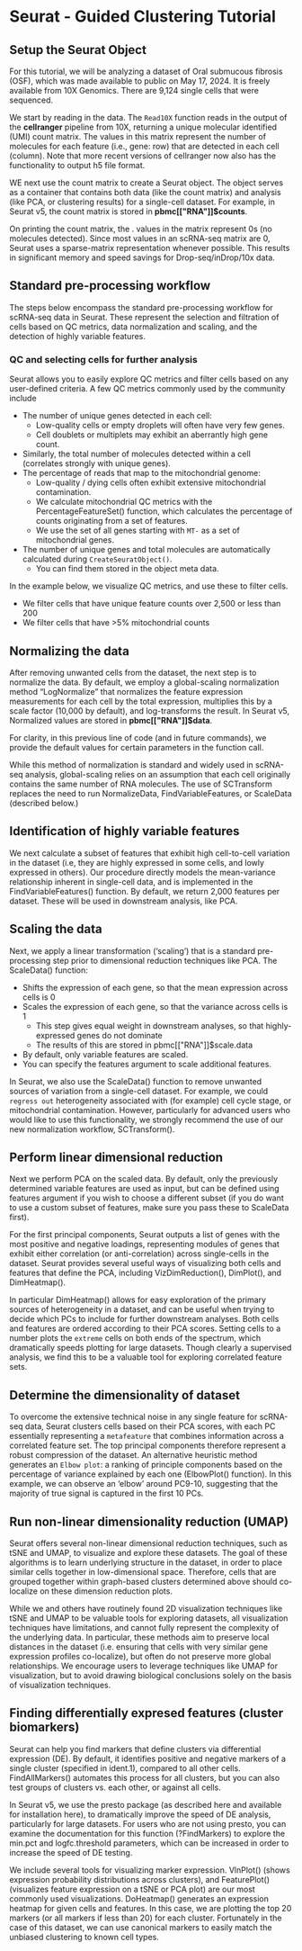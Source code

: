 # Seurat - Guided Clustering Tutorial

## Setup the Seurat Object
For this tutorial, we will be analyzing a dataset of Oral submucous fibrosis (OSF), which was made available to public on May 17, 2024. It is freely available from 10X Genomics. There are 9,124 single cells that were sequenced.

We start by reading in the data. The `Read10X` function reads in the output of the **cellranger** pipeline from 10X, returning a unique molecular identified (UMI) count matrix. The values in this matrix represent the number of molecules for each feature (i.e., gene: row) that are detected in each cell (column). Note that more recent versions of cellranger now also has the functionality to output h5 file format.

WE next use the count matrix to create a Seurat object. The object serves as a container that contains both data (like the count matrix) and analysis (like PCA, or clustering results) for a single-cell dataset. For example, in Seurat v5, the count matrix is stored in **pbmc[["RNA"]]$counts**.

On printing the count matrix, the . values in the matrix represent 0s (no molecules detected). Since most values in an scRNA-seq matrix are 0, Seurat uses a sparse-matrix representation whenever possible. This results in significant memory and speed savings for Drop-seq/inDrop/10x data.

## Standard pre-processing workflow
The steps below encompass the standard pre-processing workflow for scRNA-seq data in Seurat. These represent the selection and filtration of cells based on QC metrics, data normalization and scaling, and the detection of highly variable features.

### QC and selecting cells for further analysis
Seurat allows you to easily explore QC metrics and filter cells based on any user-defined criteria. A few QC metrics commonly used by the community include

* The number of unique genes detected in each cell:
    * Low-quality cells or empty droplets will often have very few genes.
    * Cell doublets or multiplets may exhibit an aberrantly high gene count.
* Similarly, the total number of molecules detected within a cell (correlates strongly with unique genes).
* The percentage of reads that map to the mitochondrial genome:
    * Low-quality / dying cells often exhibit extensive mitochondrial contamination.
    * We calculate mitochondrial QC metrics with the PercentageFeatureSet() function, which calculates the percentage of counts originating from a set of features.
    * We use the set of all genes starting with `MT-` as a set of mitochondrial genes.
* The number of unique genes and total molecules are automatically calculated during `CreateSeuratObject()`.
    * You can find them stored in the object meta data.

In the example below, we visualize QC metrics, and use these to filter cells.

* We filter cells that have unique feature counts over 2,500 or less than 200
* We filter cells that have >5% mitochondrial counts

## Normalizing the data
After removing unwanted cells from the dataset, the next step is to normalize the data. By default, we employ a global-scaling normalization method “LogNormalize” that normalizes the feature expression measurements for each cell by the total expression, multiplies this by a scale factor (10,000 by default), and log-transforms the result. In Seurat v5, Normalized values are stored in **pbmc[["RNA"]]$data**.

For clarity, in this previous line of code (and in future commands), we provide the default values for certain parameters in the function call.

While this method of normalization is standard and widely used in scRNA-seq analysis, global-scaling relies on an assumption that each cell originally contains the same number of RNA molecules. The use of SCTransform replaces the need to run NormalizeData, FindVariableFeatures, or ScaleData (described below.)

## Identification of highly variable features 
We next calculate a subset of features that exhibit high cell-to-cell variation in the dataset (i.e, they are highly expressed in some cells, and lowly expressed in others). Our procedure directly models the mean-variance relationship inherent in single-cell data, and is implemented in the FindVariableFeatures() function. By default, we return 2,000 features per dataset. These will be used in downstream analysis, like PCA.

## Scaling the data 
Next, we apply a linear transformation (‘scaling’) that is a standard pre-processing step prior to dimensional reduction techniques like PCA. The ScaleData() function:

* Shifts the expression of each gene, so that the mean expression across cells is 0
* Scales the expression of each gene, so that the variance across cells is 1
    * This step gives equal weight in downstream analyses, so that highly-expressed genes do not dominate
    * The results of this are stored in pbmc[["RNA"]]$scale.data
* By default, only variable features are scaled.
* You can specify the features argument to scale additional features.

In Seurat, we also use the ScaleData() function to remove unwanted sources of variation from a single-cell dataset. For example, we could `regress out` heterogeneity associated with (for example) cell cycle stage, or mitochondrial contamination. However, particularly for advanced users who would like to use this functionality, we strongly recommend the use of our new normalization workflow, SCTransform().

## Perform linear dimensional reduction 
Next we perform PCA on the scaled data. By default, only the previously determined variable features are used as input, but can be defined using features argument if you wish to choose a different subset (if you do want to use a custom subset of features, make sure you pass these to ScaleData first).

For the first principal components, Seurat outputs a list of genes with the most positive and negative loadings, representing modules of genes that exhibit either correlation (or anti-correlation) across single-cells in the dataset. Seurat provides several useful ways of visualizing both cells and features that define the PCA, including VizDimReduction(), DimPlot(), and DimHeatmap().

In particular DimHeatmap() allows for easy exploration of the primary sources of heterogeneity in a dataset, and can be useful when trying to decide which PCs to include for further downstream analyses. Both cells and features are ordered according to their PCA scores. Setting cells to a number plots the `extreme` cells on both ends of the spectrum, which dramatically speeds plotting for large datasets. Though clearly a supervised analysis, we find this to be a valuable tool for exploring correlated feature sets.

## Determine the dimensionality of dataset 
To overcome the extensive technical noise in any single feature for scRNA-seq data, Seurat clusters cells based on their PCA scores, with each PC essentially representing a `metafeature` that combines information across a correlated feature set. The top principal components therefore represent a robust compression of the dataset. An alternative heuristic method generates an `Elbow plot`: a ranking of principle components based on the percentage of variance explained by each one (ElbowPlot() function). In this example, we can observe an ‘elbow’ around PC9-10, suggesting that the majority of true signal is captured in the first 10 PCs.

## Run non-linear dimensionality reduction (UMAP)
Seurat offers several non-linear dimensional reduction techniques, such as tSNE and UMAP, to visualize and explore these datasets. The goal of these algorithms is to learn underlying structure in the dataset, in order to place similar cells together in low-dimensional space. Therefore, cells that are grouped together within graph-based clusters determined above should co-localize on these dimension reduction plots.

While we and others have routinely found 2D visualization techniques like tSNE and UMAP to be valuable tools for exploring datasets, all visualization techniques have limitations, and cannot fully represent the complexity of the underlying data. In particular, these methods aim to preserve local distances in the dataset (i.e. ensuring that cells with very similar gene expression profiles co-localize), but often do not preserve more global relationships. We encourage users to leverage techniques like UMAP for visualization, but to avoid drawing biological conclusions solely on the basis of visualization techniques.

## Finding differentially expresed features (cluster biomarkers)
Seurat can help you find markers that define clusters via differential expression (DE). By default, it identifies positive and negative markers of a single cluster (specified in ident.1), compared to all other cells. FindAllMarkers() automates this process for all clusters, but you can also test groups of clusters vs. each other, or against all cells.

In Seurat v5, we use the presto package (as described here and available for installation here), to dramatically improve the speed of DE analysis, particularly for large datasets. For users who are not using presto, you can examine the documentation for this function (?FindMarkers) to explore the min.pct and logfc.threshold parameters, which can be increased in order to increase the speed of DE testing.

We include several tools for visualizing marker expression. VlnPlot() (shows expression probability distributions across clusters), and FeaturePlot() (visualizes feature expression on a tSNE or PCA plot) are our most commonly used visualizations. DoHeatmap() generates an expression heatmap for given cells and features. In this case, we are plotting the top 20 markers (or all markers if less than 20) for each cluster. Fortunately in the case of this dataset, we can use canonical markers to easily match the unbiased clustering to known cell types.
